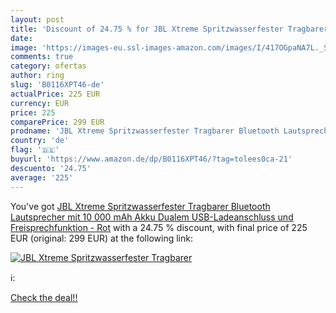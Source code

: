 ```yaml
---
layout: post
title: 'Discount of 24.75 % for JBL Xtreme Spritzwasserfester Tragbarer '
date: 
image: 'https://images-eu.ssl-images-amazon.com/images/I/417OGpaNA7L._SL200_.jpg'
comments: true
category: ofertas
author: ring
slug: 'B0116XPT46-de'
actualPrice: 225 EUR
currency: EUR
price: 225
comparePrice: 299 EUR
prodname: 'JBL Xtreme Spritzwasserfester Tragbarer Bluetooth Lautsprecher mit 10 000 mAh Akku  Dualem USB-Ladeanschluss und Freisprechfunktion - Rot'
country: 'de'
flag: '🇩🇪'
buyurl: 'https://www.amazon.de/dp/B0116XPT46/?tag=tolees0ca-21'
descuento: '24.75'
average: '225'
---
```


You've got [JBL Xtreme Spritzwasserfester Tragbarer Bluetooth Lautsprecher mit 10 000 mAh Akku  Dualem USB-Ladeanschluss und Freisprechfunktion - Rot](https://www.amazon.de/dp/B0116XPT46/?tag=tolees0ca-21) with a  24.75 % discount, with final price of 225 EUR (original: 299 EUR) at the following link:

[![JBL Xtreme Spritzwasserfester Tragbarer ](https://images-eu.ssl-images-amazon.com/images/I/417OGpaNA7L._SL200_.jpg)](https://www.amazon.de/dp/B0116XPT46/?tag=tolees0ca-21)

ℹ️:


[Check the deal!!](https://www.amazon.de/dp/B0116XPT46/?tag=tolees0ca-21)
